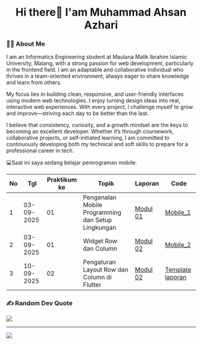  <h1 align="center">Hi there👋 I'am Muhammad Ahsan Azhari</h1>

 <h3 align="left">👩‍💻  About Me</h3>
<p>I am an Informatics Engineering student at Maulana Malik Ibrahim Islamic University, Malang, with a strong passion for web development, particularly in the frontend field. I am an adaptable and collaborative individual who thrives in a team-oriented environment, always eager to share knowledge and learn from others.

My focus lies in building clean, responsive, and user-friendly interfaces using modern web technologies. I enjoy turning design ideas into real, interactive web experiences. With every project, I challenge myself to grow and improve—striving each day to be better than the last.

I believe that consistency, curiosity, and a growth mindset are the keys to becoming an excellent developer. Whether it’s through coursework, collaborative projects, or self-initiated learning, I am committed to continuously developing both my technical and soft skills to prepare for a professional career in tech.</p>


💻Saat ini saya sedang belajar pemrograman mobile:

| No  | Tgl  | Praktikum ke  | Topik  | Laporan | Code |
| ------------ | ------------ | ------------ | ------------ | ------------ | ------------ | 
|  1 | 03-09-2025  | 01  | Pengenalan Mobile Programming dan Setup Lingkungan  | [Modul 01](https://docs.google.com/document/d/1aVRJTNYvTpJY1oBlYQX1pxzbSQFfJ98n/edit?usp=sharing&ouid=104944616880503288967&rtpof=true&sd=true "Modul 01") | [Mobile_1](https://github.com/sannn-s/Mobile_Praktikum1) |
|  2 | 03-09-2025  | 01  | Widget Row dan Column  | [Modul 02](https://docs.google.com/document/d/1bAyuU6jrKHtkA4Xj5qt7JtetDfKI22JQ/edit?usp=sharing&ouid=104944616880503288967&rtpof=true&sd=true "Modul 02")| [Mobile_2](https://github.com/sannn-s/Mobile_Praktikum2)|
|  3 | 10-09-2025  | 02  | Pengaturan Layout Row dan Column di Flutter  | [Modul 02](https://docs.google.com/document/d/1bAyuU6jrKHtkA4Xj5qt7JtetDfKI22JQ/edit?usp=sharing&ouid=104944616880503288967&rtpof=true&sd=true "Modul 02")| [Template laporan](https://docs.google.com/document/d/1wie0WZLUFwCLTRCIop5fmH-7mAGyVkCN/edit?usp=sharing&ouid=104944616880503288967&rtpof=true&sd=true "Template laporan")|


### <h3 align="left">✍️ Random Dev Quote</h3>
![](https://quotes-github-readme.vercel.app/api?type=horizontal&theme=radical)

---
[![](https://visitcount.itsvg.in/api?id=sannn-s&icon=0&color=0)](https://visitcount.itsvg.in)


<!-- Proudly created with GPRM ( https://gprm.itsvg.in ) -->
